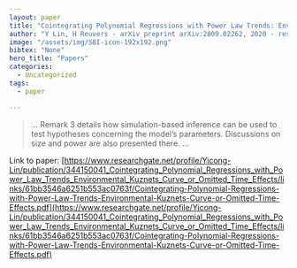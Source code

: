 ```yaml
---
layout: paper
title: "Cointegrating Polynomial Regressions with Power Law Trends: Environmental Kuznets Curve or Omitted Time Effects?"
author: "Y Lin, H Reuvers - arXiv preprint arXiv:2009.02262, 2020 - researchgate.net"
image: "/assets/img/SBI-icon-192x192.png"
bibtex: "None"
hero_title: "Papers"
categories:
  - Uncategorized
tags:
  - paper

---
```

>… Remark 3 details how simulation-based inference can be used to test hypotheses concerning the model’s parameters. Discussions on size and power are also presented there. …

Link to paper: [https://www.researchgate.net/profile/Yicong-Lin/publication/344150041_Cointegrating_Polynomial_Regressions_with_Power_Law_Trends_Environmental_Kuznets_Curve_or_Omitted_Time_Effects/links/61bb3546a6251b553ac0763f/Cointegrating-Polynomial-Regressions-with-Power-Law-Trends-Environmental-Kuznets-Curve-or-Omitted-Time-Effects.pdf](https://www.researchgate.net/profile/Yicong-Lin/publication/344150041_Cointegrating_Polynomial_Regressions_with_Power_Law_Trends_Environmental_Kuznets_Curve_or_Omitted_Time_Effects/links/61bb3546a6251b553ac0763f/Cointegrating-Polynomial-Regressions-with-Power-Law-Trends-Environmental-Kuznets-Curve-or-Omitted-Time-Effects.pdf)


